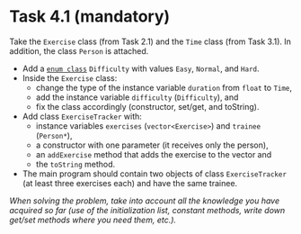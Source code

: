 # Task 4.1 (mandatory)

Take the `Exercise` class (from Task 2.1) and the `Time` class (from Task 3.1). In addition, the class `Person` is
attached.

* Add a [`enum class`](https://en.cppreference.com/w/cpp/language/enum) `Difficulty` with values `Easy`, `Normal`,
  and `Hard`.
* Inside the `Exercise` class:
    * change the type of the instance variable `duration` from `float` to `Time`,
    * add the instance variable `difficulty` (`Difficulty`), and
    * fix the class accordingly (constructor, set/get, and toString).
* Add class `ExerciseTracker` with:
    * instance variables `exercises` (`vector<Exercise>`) and `trainee` (`Person*`),
    * a constructor with one parameter (it receives only the person),
    * an `addExercise` method that adds the exercise to the vector and
    * the `toString` method.
* The main program should contain two objects of class `ExerciseTracker` (at least three exercises each) and have the
  same trainee.

_When solving the problem, take into account all the knowledge you have acquired so far (use of the initialization list,
constant methods,
write down get/set methods where you need them, etc.)._